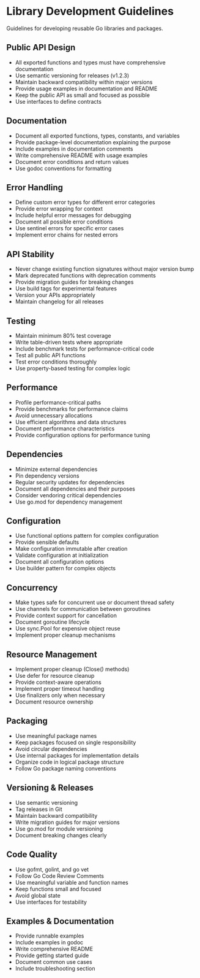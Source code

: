 # Library Development Guidelines

Guidelines for developing reusable Go libraries and packages.

## Public API Design
- All exported functions and types must have comprehensive documentation
- Use semantic versioning for releases (v1.2.3)
- Maintain backward compatibility within major versions
- Provide usage examples in documentation and README
- Keep the public API as small and focused as possible
- Use interfaces to define contracts

## Documentation
- Document all exported functions, types, constants, and variables
- Provide package-level documentation explaining the purpose
- Include examples in documentation comments
- Write comprehensive README with usage examples
- Document error conditions and return values
- Use godoc conventions for formatting

## Error Handling
- Define custom error types for different error categories
- Provide error wrapping for context
- Include helpful error messages for debugging
- Document all possible error conditions
- Use sentinel errors for specific error cases
- Implement error chains for nested errors

## API Stability
- Never change existing function signatures without major version bump
- Mark deprecated functions with deprecation comments
- Provide migration guides for breaking changes
- Use build tags for experimental features
- Version your APIs appropriately
- Maintain changelog for all releases

## Testing
- Maintain minimum 80% test coverage
- Write table-driven tests where appropriate
- Include benchmark tests for performance-critical code
- Test all public API functions
- Test error conditions thoroughly
- Use property-based testing for complex logic

## Performance
- Profile performance-critical paths
- Provide benchmarks for performance claims
- Avoid unnecessary allocations
- Use efficient algorithms and data structures
- Document performance characteristics
- Provide configuration options for performance tuning

## Dependencies
- Minimize external dependencies
- Pin dependency versions
- Regular security updates for dependencies
- Document all dependencies and their purposes
- Consider vendoring critical dependencies
- Use go.mod for dependency management

## Configuration
- Use functional options pattern for complex configuration
- Provide sensible defaults
- Make configuration immutable after creation
- Validate configuration at initialization
- Document all configuration options
- Use builder pattern for complex objects

## Concurrency
- Make types safe for concurrent use or document thread safety
- Use channels for communication between goroutines
- Provide context support for cancellation
- Document goroutine lifecycle
- Use sync.Pool for expensive object reuse
- Implement proper cleanup mechanisms

## Resource Management
- Implement proper cleanup (Close() methods)
- Use defer for resource cleanup
- Provide context-aware operations
- Implement proper timeout handling
- Use finalizers only when necessary
- Document resource ownership

## Packaging
- Use meaningful package names
- Keep packages focused on single responsibility
- Avoid circular dependencies
- Use internal packages for implementation details
- Organize code in logical package structure
- Follow Go package naming conventions

## Versioning & Releases
- Use semantic versioning
- Tag releases in Git
- Maintain backward compatibility
- Write migration guides for major versions
- Use go.mod for module versioning
- Document breaking changes clearly

## Code Quality
- Use gofmt, golint, and go vet
- Follow Go Code Review Comments
- Use meaningful variable and function names
- Keep functions small and focused
- Avoid global state
- Use interfaces for testability

## Examples & Documentation
- Provide runnable examples
- Include examples in godoc
- Write comprehensive README
- Provide getting started guide
- Document common use cases
- Include troubleshooting section